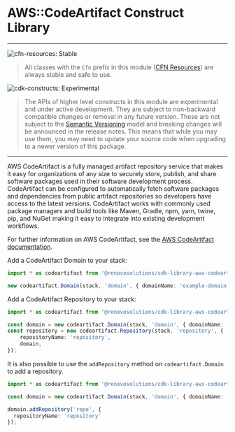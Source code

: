 # AWS::CodeArtifact Construct Library
<!--BEGIN STABILITY BANNER-->

---

![cfn-resources: Stable](https://img.shields.io/badge/cfn--resources-stable-success.svg?style=for-the-badge)

> All classes with the `Cfn` prefix in this module ([CFN Resources]) are always stable and safe to use.
>
> [CFN Resources]: https://docs.aws.amazon.com/cdk/latest/guide/constructs.html#constructs_lib

![cdk-constructs: Experimental](https://img.shields.io/badge/cdk--constructs-experimental-important.svg?style=for-the-badge)

> The APIs of higher level constructs in this module are experimental and under active development.
> They are subject to non-backward compatible changes or removal in any future version. These are
> not subject to the [Semantic Versioning](https://semver.org/) model and breaking changes will be
> announced in the release notes. This means that while you may use them, you may need to update
> your source code when upgrading to a newer version of this package.

---

<!--END STABILITY BANNER-->

AWS CodeArtifact is a fully managed artifact repository service that makes it easy for organizations of any size to securely store, publish, and share software packages used in their software development process. CodeArtifact can be configured to automatically fetch software packages and dependencies from public artifact repositories so developers have access to the latest versions. CodeArtifact works with commonly used package managers and build tools like Maven, Gradle, npm, yarn, twine, pip, and NuGet making it easy to integrate into existing development workflows.

For further information on AWS CodeArtifact, see the [AWS CodeArtifact documentation](https://docs.aws.amazon.com/codeartifact/).

Add a CodeArtifact Domain to your stack:

```ts
import * as codeartifact from '@renovosolutions/cdk-library-aws-codeartifact';

new codeartifact.Domain(stack, 'domain', { domainName: 'example-domain' });
```

Add a CodeArtifact Repository to your stack:

```ts
import * as codeartifact from '@renovosolutions/cdk-library-aws-codeartifact';

const domain = new codeartifact.Domain(stack, 'domain', { domainName: 'example-domain' });
const repository = new codeartifact.Repository(stack, 'repository', {
    repositoryName: 'repository',
    domain,
});
```

It is also possible to use the `addRepository` method on `codeartifact.Domain` to add a repository.

```ts
import * as codeartifact from '@renovosolutions/cdk-library-aws-codeartifact';

const domain = new codeartifact.Domain(stack, 'domain', { domainName: 'example-domain' });

domain.addRepository('repo', {
  repositoryName: 'repository'
});

```
